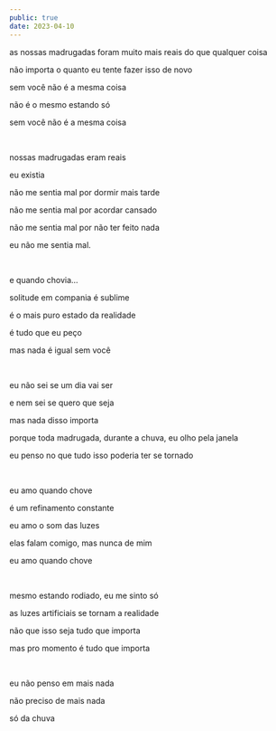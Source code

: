 ```yaml
---
public: true
date: 2023-04-10
---
```


as nossas madrugadas foram muito mais reais do que qualquer coisa

não importa o quanto eu tente fazer isso de novo

sem você não é a mesma coisa

não é o mesmo estando só

sem você não é a mesma coisa

&nbsp;

nossas madrugadas eram reais

eu existia

não me sentia mal por dormir mais tarde

não me sentia mal por acordar cansado

não me sentia mal por não ter feito nada

eu não me sentia mal.

&nbsp;

e quando chovia…

solitude em compania é sublime

é o mais puro estado da realidade

é tudo que eu peço

mas nada é igual sem você

&nbsp;

eu não sei se um dia vai ser

e nem sei se quero que seja

mas nada disso importa

porque toda madrugada, durante a chuva, eu olho pela janela

eu penso no que tudo isso poderia ter se tornado

&nbsp;

eu amo quando chove

é um refinamento constante

eu amo o som das luzes

elas falam comigo, mas nunca de mim

eu amo quando chove

&nbsp;

mesmo estando rodiado, eu me sinto só

as luzes artificiais se tornam a realidade

não que isso seja tudo que importa

mas pro momento é tudo que importa

&nbsp;

eu não penso em mais nada

não preciso de mais nada

só da chuva
